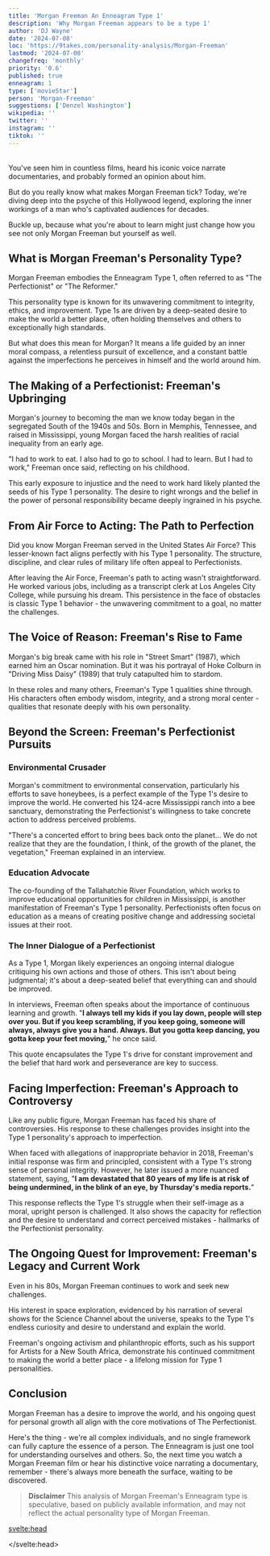 ```yaml
---
title: 'Morgan Freeman An Enneagram Type 1'
description: 'Why Morgan Freeman appears to be a type 1'
author: 'DJ Wayne'
date: '2024-07-08'
loc: 'https://9takes.com/personality-analysis/Morgan-Freeman'
lastmod: '2024-07-08'
changefreq: 'monthly'
priority: '0.6'
published: true
enneagram: 1
type: ['movieStar']
person: 'Morgan-Freeman'
suggestions: ['Denzel Washington']
wikipedia: ''
twitter: ''
instagram: ''
tiktok: ''
---
```


<!-- // notes:
todo

-->

<script>
	import  PopCard  from "$lib/components/atoms/PopCard.svelte";
import BlogPurpose from '$lib/components/blog/BlogPurpose.svelte'
</script>
<div
	style="display: flex;
    justify-content: center;
    margin: 1rem 0;
	"
>
	<PopCard
		image={`/types/1s/${'Morgan-Freeman'}.webp`}
		showIcon={false}
		enneagramType="1"
		displayText="Morgan Freeman"
		subtext=""
	/>
</div>

<p class="firstLetter">You've seen him in countless films, heard his iconic voice narrate documentaries, and probably formed an opinion about him.</p>

But do you really know what makes Morgan Freeman tick? Today, we're diving deep into the psyche of this Hollywood legend, exploring the inner workings of a man who's captivated audiences for decades.

Buckle up, because what you're about to learn might just change how you see not only Morgan Freeman but yourself as well.

## What is Morgan Freeman's Personality Type?

Morgan Freeman embodies the Enneagram Type 1, often referred to as "The Perfectionist" or "The Reformer."

This personality type is known for its unwavering commitment to integrity, ethics, and improvement. Type 1s are driven by a deep-seated desire to make the world a better place, often holding themselves and others to exceptionally high standards.

But what does this mean for Morgan? It means a life guided by an inner moral compass, a relentless pursuit of excellence, and a constant battle against the imperfections he perceives in himself and the world around him.

## The Making of a Perfectionist: Freeman's Upbringing

Morgan's journey to becoming the man we know today began in the segregated South of the 1940s and 50s. Born in Memphis, Tennessee, and raised in Mississippi, young Morgan faced the harsh realities of racial inequality from an early age.

"I had to work to eat. I also had to go to school. I had to learn. But I had to work," Freeman once said, reflecting on his childhood.

This early exposure to injustice and the need to work hard likely planted the seeds of his Type 1 personality. The desire to right wrongs and the belief in the power of personal responsibility became deeply ingrained in his psyche.

## From Air Force to Acting: The Path to Perfection

Did you know Morgan Freeman served in the United States Air Force? This lesser-known fact aligns perfectly with his Type 1 personality. The structure, discipline, and clear rules of military life often appeal to Perfectionists.

After leaving the Air Force, Freeman's path to acting wasn't straightforward. He worked various jobs, including as a transcript clerk at Los Angeles City College, while pursuing his dream. This persistence in the face of obstacles is classic Type 1 behavior - the unwavering commitment to a goal, no matter the challenges.

## The Voice of Reason: Freeman's Rise to Fame

Morgan's big break came with his role in "Street Smart" (1987), which earned him an Oscar nomination. But it was his portrayal of Hoke Colburn in "Driving Miss Daisy" (1989) that truly catapulted him to stardom.

In these roles and many others, Freeman's Type 1 qualities shine through. His characters often embody wisdom, integrity, and a strong moral center - qualities that resonate deeply with his own personality.

## Beyond the Screen: Freeman's Perfectionist Pursuits

### Environmental Crusader

Morgan's commitment to environmental conservation, particularly his efforts to save honeybees, is a perfect example of the Type 1's desire to improve the world. He converted his 124-acre Mississippi ranch into a bee sanctuary, demonstrating the Perfectionist's willingness to take concrete action to address perceived problems.

"There's a concerted effort to bring bees back onto the planet... We do not realize that they are the foundation, I think, of the growth of the planet, the vegetation," Freeman explained in an interview.

### Education Advocate

The co-founding of the Tallahatchie River Foundation, which works to improve educational opportunities for children in Mississippi, is another manifestation of Freeman's Type 1 personality. Perfectionists often focus on education as a means of creating positive change and addressing societal issues at their root.

### The Inner Dialogue of a Perfectionist

As a Type 1, Morgan likely experiences an ongoing internal dialogue critiquing his own actions and those of others. This isn't about being judgmental; it's about a deep-seated belief that everything can and should be improved.

In interviews, Freeman often speaks about the importance of continuous learning and growth. "**I always tell my kids if you lay down, people will step over you. But if you keep scrambling, if you keep going, someone will always, always give you a hand. Always. But you gotta keep dancing, you gotta keep your feet moving,**" he once said.

This quote encapsulates the Type 1's drive for constant improvement and the belief that hard work and perseverance are key to success.

## Facing Imperfection: Freeman's Approach to Controversy

Like any public figure, Morgan Freeman has faced his share of controversies. His response to these challenges provides insight into the Type 1 personality's approach to imperfection.

When faced with allegations of inappropriate behavior in 2018, Freeman's initial response was firm and principled, consistent with a Type 1's strong sense of personal integrity. However, he later issued a more nuanced statement, saying, "**I am devastated that 80 years of my life is at risk of being undermined, in the blink of an eye, by Thursday's media reports.**"

This response reflects the Type 1's struggle when their self-image as a moral, upright person is challenged. It also shows the capacity for reflection and the desire to understand and correct perceived mistakes - hallmarks of the Perfectionist personality.

<BlogPurpose/>

## The Ongoing Quest for Improvement: Freeman's Legacy and Current Work

Even in his 80s, Morgan Freeman continues to work and seek new challenges.

His interest in space exploration, evidenced by his narration of several shows for the Science Channel about the universe, speaks to the Type 1's endless curiosity and desire to understand and explain the world.

Freeman's ongoing activism and philanthropic efforts, such as his support for Artists for a New South Africa, demonstrate his continued commitment to making the world a better place - a lifelong mission for Type 1 personalities.

## Conclusion

Morgan Freeman has a desire to improve the world, and his ongoing quest for personal growth all align with the core motivations of The Perfectionist.

Here's the thing - we're all complex individuals, and no single framework can fully capture the essence of a person. The Enneagram is just one tool for understanding ourselves and others. So, the next time you watch a Morgan Freeman film or hear his distinctive voice narrating a documentary, remember - there's always more beneath the surface, waiting to be discovered.

> **Disclaimer** This analysis of Morgan Freeman's Enneagram type is speculative, based on publicly available information, and may not reflect the actual personality type of Morgan Freeman.

<svelte:head>

<script type="application/ld+json">
{
  "@context": "http://schema.org",
  "@graph": [
    {
      "@type": "Article",
      "articleBody": "You've seen him in countless films, heard his iconic voice narrate documentaries, and probably formed an opinion about him. But do you really know what makes Morgan Freeman tick? This article explores Morgan Freeman's personality from the lens of the Enneagram Type 1, delving into his upbringing, rise to fame, major accomplishments, and how he has navigated drama and controversies.",
      "creator": {
        "@type": "Person",
        "name": "DJ Wayne",
        "sameAs": ["https://www.instagram.com/djwayne3/", "https://www.youtube.com/@djwayne3", "https://www.linkedin.com/in/davidtwayne/", "https://twitter.com/djwayne3"
        ]
      },
      "author": {
        "@type": "Person",
        "name": "DJ Wayne",
        "sameAs": ["https://www.instagram.com/djwayne3/", "https://www.youtube.com/@djwayne3", "https://www.linkedin.com/in/davidtwayne/", "https://twitter.com/djwayne3"]
      },
      "dateModified": {
        "@type": "Date",
        "@value": "2024-07-09"
      },
      "datePublished": {
        "@type": "Date",
        "@value": "2024-07-09"
      },
      "description": "This blog post examines Morgan Freeman's personality through the lens of the Enneagram Type 1, exploring his upbringing, rise to fame, major accomplishments, and how he has handled drama and controversies.",
      "headline": "The Perfectionist's Journey: Unveiling Morgan Freeman's Enneagram Type 1 Personality",
      "image": {
        "@type": "ImageObject",
        "height": 900,
        "url": "https://9takes.com/types/1s/Morgan-Freeman.webp",
        "width": 900
      },
      "mainEntityOfPage": {
        "@id": "https://9takes.com/personality-analysis/Morgan-Freeman",
        "@type": "WebPage"
      },
      "mentions": {
        "@type": "Person",
        "name": "Morgan Freeman",
        "sameAs": [
          "https://en.wikipedia.org/wiki/Morgan_Freeman",
          "https://www.imdb.com/name/nm0000151/",
          "https://twitter.com/morgan_freeman"
        ]
      },
      "publisher": {
        "@type": "Organization",
        "sameAs": ["https://www.instagram.com/9takesdotcom/", "https://twitter.com/9takesdotcom"],
        "logo": {
          "@type": "ImageObject",
          "url": "https://9takes.com/brand/aero.png"
        },
        "name": "9takes"
      }
    },
    {
      "@type": "FAQPage",
      "mainEntity": [
        {
          "@type": "Question",
          "acceptedAnswer": {
            "@type": "Answer",
            "text": "Morgan Freeman is an Enneagram Type 1, also known as The Perfectionist or The Reformer. Type 1s are known for their unwavering commitment to integrity, ethics, and improvement. They are driven by a deep-seated desire to make the world a better place, often holding themselves and others to exceptionally high standards."
          },
          "name": "What is Morgan Freeman's Enneagram type?"
        },
        {
          "@type": "Question",
          "acceptedAnswer": {
            "@type": "Answer",
            "text": "Morgan Freeman's upbringing in the segregated South of the 1940s and 50s likely contributed to the development of his Type 1 traits. Early exposure to injustice and the need to work hard planted the seeds of his desire to right wrongs and his belief in personal responsibility, which are key characteristics of Type 1 personalities."
          },
          "name": "How did Morgan Freeman's upbringing shape his Enneagram Type 1 personality?"
        },
        {
          "@type": "Question",
          "acceptedAnswer": {
            "@type": "Answer",
            "text": "Morgan Freeman's environmental conservation efforts, particularly his work to save honeybees, exemplify the Type 1's desire to improve the world. He converted his 124-acre Mississippi ranch into a bee sanctuary, demonstrating the Perfectionist's willingness to take concrete action to address perceived problems."
          },
          "name": "How do Morgan Freeman's philanthropic efforts reflect his Enneagram Type 1 traits?"
        },
        {
          "@type": "Question",
          "acceptedAnswer": {
            "@type": "Answer",
            "text": "Morgan Freeman's impressive acting career, including roles in films like 'Driving Miss Daisy' and 'The Shawshank Redemption', showcase his Type 1 qualities. His characters often embody wisdom, integrity, and a strong moral center - qualities that resonate deeply with his own personality."
          },
          "name": "What are some examples of Morgan Freeman's major accomplishments that reflect his Enneagram Type 1 traits?"
        },
        {
          "@type": "Question",
          "acceptedAnswer": {
            "@type": "Answer",
            "text": "When faced with allegations of inappropriate behavior in 2018, Freeman's response reflected the Type 1's struggle when their self-image as a moral, upright person is challenged. His initial firm response, followed by a more nuanced statement, demonstrated the Type 1's capacity for reflection and desire to understand and correct perceived mistakes."
          },
          "name": "How has Morgan Freeman navigated controversies in his life as an Enneagram Type 1?"
        }
      ]
    }
  ]
}
</script>

</svelte:head>

<style lang="scss"></style>
